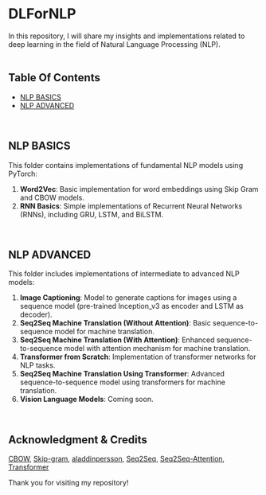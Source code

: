 # DLForNLP

In this repository, I will share my insights and implementations related to deep learning in the field of Natural Language Processing (NLP).
<br><br>

## Table Of Contents
- [NLP BASICS](#nlp-basics)
- [NLP ADVANCED](#nlp-advanced)

<br>

## NLP BASICS
This folder contains implementations of fundamental NLP models using PyTorch:
1. **Word2Vec**: Basic implementation for word embeddings using Skip Gram and CBOW models.
2. **RNN Basics**: Simple implementations of Recurrent Neural Networks (RNNs), including GRU, LSTM, and BiLSTM.

<br>

## NLP ADVANCED
This folder includes implementations of intermediate to advanced NLP models:
1. **Image Captioning**: Model to generate captions for images using a sequence model (pre-trained Inception_v3 as encoder and LSTM as decoder).
2. **Seq2Seq Machine Translation (Without Attention)**: Basic sequence-to-sequence model for machine translation.
3. **Seq2Seq Machine Translation (With Attention)**: Enhanced sequence-to-sequence model with attention mechanism for machine translation.
4. **Transformer from Scratch**: Implementation of transformer networks for NLP tasks.
5. **Seq2Seq Machine Translation Using Transformer**: Advanced sequence-to-sequence model using transformers for machine translation.
6. **Vision Language Models**: Coming soon.


<br>


## Acknowledgment & Credits
[CBOW](https://arxiv.org/abs/1301.3781), [Skip-gram](https://arxiv.org/abs/1301.3781), [aladdinpersson](https://github.com/aladdinpersson/Machine-Learning-Collection), [Seq2Seq](https://arxiv.org/abs/1409.3215
), [Seq2Seq-Attention](https://arxiv.org/abs/1409.0473), [Transformer](https://arxiv.org/abs/1301.3781)


Thank you for visiting my repository!
